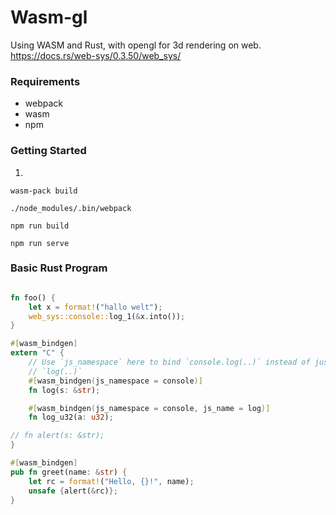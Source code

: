 # Wasm-gl
Using WASM and Rust, with opengl for 3d rendering on web.
https://docs.rs/web-sys/0.3.50/web_sys/

### Requirements
- webpack  
- wasm  
- npm

### Getting Started
1.
```
wasm-pack build

./node_modules/.bin/webpack

npm run build

npm run serve
```

### Basic Rust Program
``` rust

fn foo() {
    let x = format!("hallo welt");
    web_sys::console::log_1(&x.into());
}

#[wasm_bindgen]
extern "C" {
    // Use `js_namespace` here to bind `console.log(..)` instead of just
    // `log(..)`
    #[wasm_bindgen(js_namespace = console)]
    fn log(s: &str);

    #[wasm_bindgen(js_namespace = console, js_name = log)]
    fn log_u32(a: u32);

// fn alert(s: &str);
}

#[wasm_bindgen]
pub fn greet(name: &str) {
    let rc = format!("Hello, {}!", name);
    unsafe {alert(&rc)};
}
```
